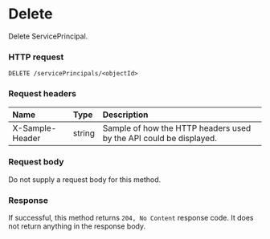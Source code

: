 # Delete

Delete ServicePrincipal.
### HTTP request
```http
DELETE /servicePrincipals/<objectId>

```
### Request headers
| Name       | Type | Description|
|:---------------|:--------|:----------|
| X-Sample-Header  | string  | Sample of how the HTTP headers used by the API could be displayed.|

### Request body
Do not supply a request body for this method.


### Response
If successful, this method returns `204, No Content` response code. It does not return anything in the response body.


<!-- uuid: d259b5b2-edf0-4f99-a0db-ed0a947bfd0b
2015-10-12 23:35:02 UTC -->